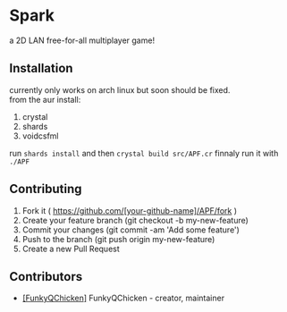 # Spark

a 2D LAN free-for-all multiplayer game!

## Installation

currently only works on arch linux but soon should be fixed.  
from the aur install:
1. crystal 
2. shards
3. voidcsfml
  
run `shards install`
and then `crystal build src/APF.cr`
finnaly run it with `./APF`

## Contributing

1. Fork it ( https://github.com/[your-github-name]/APF/fork )
2. Create your feature branch (git checkout -b my-new-feature)
3. Commit your changes (git commit -am 'Add some feature')
4. Push to the branch (git push origin my-new-feature)
5. Create a new Pull Request

## Contributors

- [[FunkyQChicken]](https://github.com/[FunkyQChicken]) FunkyQChicken - creator, maintainer
